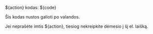 ${action} kodas: ${code}

Šis kodas nustos galioti po valandos.

Jei neprašėte imtis ${action}, tiesiog nekreipkite dėmesio į šį el. laišką.
